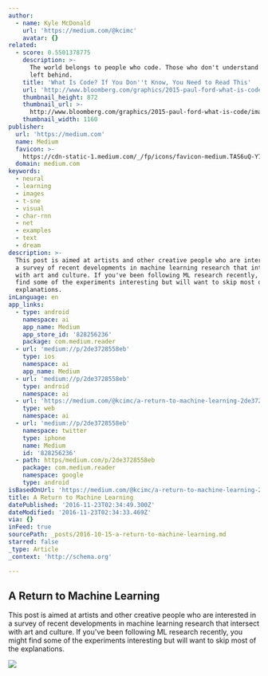 ```yaml
---
author:
  - name: Kyle McDonald
    url: 'https://medium.com/@kcimc'
    avatar: {}
related:
  - score: 0.5501378775
    description: >-
      The world belongs to people who code. Those who don't understand will be
      left behind.
    title: 'What Is Code? If You Don''t Know, You Need to Read This'
    url: 'http://www.bloomberg.com/graphics/2015-paul-ford-what-is-code/'
    thumbnail_height: 872
    thumbnail_url: >-
      http://www.bloomberg.com/graphics/2015-paul-ford-what-is-code/images/promo.jpg
    thumbnail_width: 1160
publisher:
  url: 'https://medium.com'
  name: Medium
  favicon: >-
    https://cdn-static-1.medium.com/_/fp/icons/favicon-medium.TAS6uQ-Y7kcKgi0xjcYHXw.ico
  domain: medium.com
keywords:
  - neural
  - learning
  - images
  - t-sne
  - visual
  - char-rnn
  - net
  - examples
  - text
  - dream
description: >-
  This post is aimed at artists and other creative people who are interested in
  a survey of recent developments in machine learning research that intersect
  with art and culture. If you've been following ML research recently, you might
  find some of the experiments interesting but will want to skip most of the
  explanations.
inLanguage: en
app_links:
  - type: android
    namespace: ai
    app_name: Medium
    app_store_id: '828256236'
    package: com.medium.reader
  - url: 'medium://p/2de3728558eb'
    type: ios
    namespace: ai
    app_name: Medium
  - url: 'medium://p/2de3728558eb'
    type: android
    namespace: ai
  - url: 'https://medium.com/@kcimc/a-return-to-machine-learning-2de3728558eb'
    type: web
    namespace: ai
  - url: 'medium://p/2de3728558eb'
    namespace: twitter
    type: iphone
    name: Medium
    id: '828256236'
  - path: https/medium.com/p/2de3728558eb
    package: com.medium.reader
    namespace: google
    type: android
isBasedOnUrl: 'https://medium.com/@kcimc/a-return-to-machine-learning-2de3728558eb#.1ktv3pgyz'
title: A Return to Machine Learning
datePublished: '2016-11-23T02:34:49.300Z'
dateModified: '2016-11-23T02:34:33.469Z'
via: {}
inFeed: true
sourcePath: _posts/2016-10-15-a-return-to-machine-learning.md
starred: false
_type: Article
_context: 'http://schema.org'

---
```

<article style=""><h1>A Return to Machine Learning</h1><p>This post is aimed at artists and other creative people who are interested in a survey of recent developments in machine learning research that intersect with art and culture. If you've been following ML research recently, you might find some of the experiments interesting but will want to skip most of the explanations.</p><img src="https://cdn-images-1.medium.com/max/2000/1*hNp0sd2Kqghw5mF7r8ZV2g.jpeg" /></article>